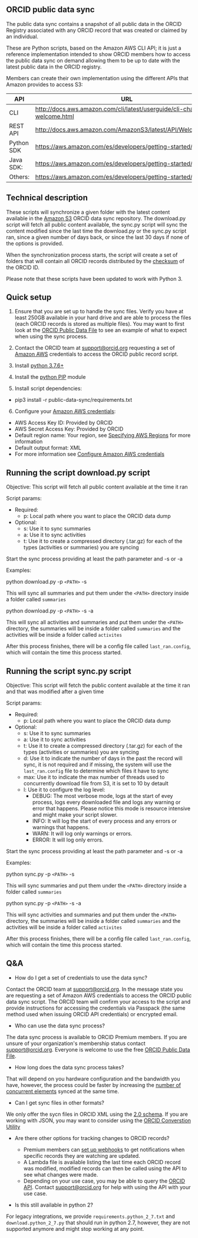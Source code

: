 ﻿## ORCID public data sync

The public data sync contains a snapshot of all public data in the ORCID Registry associated with any ORCID record that was created or claimed by an individual. 

These are Python scripts, based on the Amazon AWS CLI API; it is just a reference implementation intended to show ORCID members how to access the public data sync on demand allowing them to be up to date with the latest public data in the ORCID registry.

Members can create their own implementation using the different APIs that Amazon provides to access S3: 

| API | URL |
| --- | --- |
| CLI | http://docs.aws.amazon.com/cli/latest/userguide/cli-chap-welcome.html |
| REST API | http://docs.aws.amazon.com/AmazonS3/latest/API/Welcome.html |
| Python SDK | https://aws.amazon.com/es/developers/getting-started/python/ |
| Java SDK: | https://aws.amazon.com/es/developers/getting-started/java/ |
| Others: | https://aws.amazon.com/es/developers/getting-started/ |

## Technical description

These scripts will synchronize a given folder with the latest content available in the [Amazon S3](https://aws.amazon.com/s3) ORCID data sync repository. The download.py script will fetch all public content available, the sync.py script will sync the content modified since the last time the download.py or the sync.py script ran, since a given number of days back, or since the last 30 days if none of the options is provided.

When the synchronization process starts, the script will create a set of folders that will contain all ORCID records distributed by the [checksum](https://support.orcid.org/hc/en-us/articles/360006897674-Structure-of-the-ORCID-Identifier) of the ORCID ID.

Please note that these scripts have been updated to work with Python 3.

## Quick setup

1. Ensure that you are set up to handle the sync files. Verify you have at least 250GB available in your hard drive and are able to process the files (each ORCID records is stored as multiple files). You may want to first look at the [ORCID Public Data File](https://orcid.org/content/download-file) to see an example of what to expect when using the sync process.

2. Contact the ORCID team at [support@orcid.org](mailto:support@orcid.org) requesting a set of [Amazon AWS](https://aws.amazon.com) credentials to access the ORCID public record script.

3. Install [python 3.7.6+](https://www.python.org/downloads/release/python-376/)

4. Install the [python PIP](https://pip.pypa.io/en/stable/installation/) module

5. Install script dependencies:
  * pip3 install -r public-data-sync/requirements.txt

6. Configure your [Amazon AWS credentials](https://docs.aws.amazon.com/cli/latest/userguide/getting-started-quickstart.html):

  * AWS Access Key ID: Provided by ORCID
  * AWS Secret Access Key: Provided by ORCID
  * Default region name: Your region, see [Specifying AWS Regions](http://docs.aws.amazon.com/powershell/latest/userguide/pstools-installing-specifying-region.html) for more information
  * Default output format: XML
  * For more information see [Configure Amazon AWS credentials](http://docs.aws.amazon.com/cli/latest/userguide/cli-chap-getting-started.html#cli-using-examples)
 
## Running the script download.py script

Objective: This script will fetch all public content available at the time it ran

Script params: 

* Required:
   * p: Local path where you want to place the ORCID data dump
* Optional:
   * s: Use it to sync summaries
   * a: Use it to sync activities
   * t: Use it to create a compressed directory (.tar.gz) for each of the types (activities or summaries) you are syncing 

Start the sync process providing at least the path parameter and -s or -a
   
Examples:    

python download.py -p `<PATH>` -s

This will sync all summaries and put them under the `<PATH>` directory inside a folder called `summaries`

python download.py -p `<PATH>` -s -a

This will sync all activities and summaries and put them under the `<PATH>` directory, the summaries will be inside a folder called `summaries` and the activities will be inside a folder called `activites`

After this process finishes, there will be a config file called `last_ran.config`, which will contain the time this process started.

## Running the script sync.py script

Objective: This script will fetch the public content available at the time it ran and that was modified after a given time

Script params: 

* Required:
   * p: Local path where you want to place the ORCID data dump
* Optional:
   * s: Use it to sync summaries
   * a: Use it to sync activities
   * t: Use it to create a compressed directory (.tar.gz) for each of the types (activities or summaries) you are syncing 
   * d: Use it to indicate the number of days in the past the record will sync, it is not required and if missing, the system will use the `last_ran.config` file to determine which files it have to sync
   * max: Use it to indicate the max number of threads used to concurrently download file from S3, it is set to 10 by detault 
   * l: Use it to configure the log level:
      * DEBUG: The most verbose mode, logs at the start of evey process, logs every downloaded file and logs any warning or error that happens. Please notice this mode is resource intensive and might make your script slower.
      * INFO: It will log the start of every process and any errors or warnings that happens.
      * WARN: It will log only warnings or errors.
      * ERROR: It will log only errors.

Start the sync process providing at least the path parameter and -s or -a
   
Examples:    

python sync.py -p `<PATH>` -s

This will sync summaries and put them under the `<PATH>` directory inside a folder called `summaries`

python sync.py -p `<PATH>` -s -a

This will sync activities and summaries and put them under the `<PATH>` directory, the summaries will be inside a folder called `summaries` and the activities will be inside a folder called `activites`

After this process finishes, there will be a config file called `last_ran.config`, which will contain the time this process started.

## Q&A

+ How do I get a set of credentials to use the data sync?

Contact the ORCID team at [support@orcid.org](mailto:support@orcid.org). In the message state you are requesting a set of Amazon AWS credentials to access the ORCID public data sync script. The ORCID team will confirm your access to the script and provide instructions for accessing the credentials via Passpack (the same method used when issuing ORCID API credentials) or encrypted email.

+ Who can use the data sync process?

The data sync process is available to ORCID Premium members. If you are unsure of your organization's membership status contact [support@orcid.org](mailto:support@orcid.org). Everyone is welcome to use the free [ORCID Public Data File](https://orcid.org/content/download-file).

+ How long does the data sync process takes?

That will depend on you hardware configuration and the bandwidth you have, however, the process could be faster by increasing the [number of concurrent elements](http://docs.aws.amazon.com/cli/latest/topic/s3-config.html) synced at the same time.

+ Can I get sync files in other formats?

We only offer the sycn files in ORCID XML using the [2.0 schema](https://github.com/ORCID/ORCID-Source/tree/master/orcid-model/src/main/resources/record_2.0). If you are working with JSON, you may want to consider using the [ORCID Converstion Utility](https://github.com/ORCID/orcid-conversion-lib)

+ Are there other options for tracking changes to ORCID records?

   * Premium members can [set up webhooks](https://github.com/ORCID/ORCID-Source/blob/master/orcid-api-web/tutorial/webhooks.md) to get notifications when specific records they are watching are updated.
   * A Lambda file is available listing the last time each ORCID record was modified, modified records can then be called using the API to see what changes were made.
   * Depending on your use case, you may be able to query the [ORCID API](https://github.com/ORCID/ORCID-Source/tree/master/orcid-api-web). Contact support@orcid.org for help with using the API with your use case.

+ Is this still available in python 2?

For legacy integrations, we provide `requirements.python_2_7.txt` and `download.python_2_7.py` that should run in python 2.7, however, they are not supported anymore and might stop working at any point.
